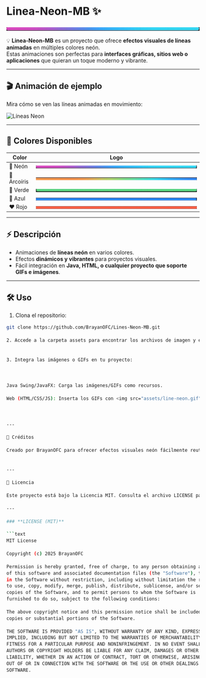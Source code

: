 # Linea-Neon-MB ✨

![Logo Neon](https://github.com/BrayanOFC/Lines-Neon-MB/raw/main/assets/logo-neon.jpg)

💡 **Linea-Neon-MB** es un proyecto que ofrece **efectos visuales de líneas animadas** en múltiples colores neón.  
Estas animaciones son perfectas para **interfaces gráficas, sitios web o aplicaciones** que quieran un toque moderno y vibrante.

---

## 🎬 Animación de ejemplo

Mira cómo se ven las líneas animadas en movimiento:

![Líneas Neon](https://github.com/BrayanOFC/Lines-Neon-MB/raw/main/assets/line-neon.gif)

---

## 🌈 Colores Disponibles

| Color     | Logo                                                                                          |
|-----------|-----------------------------------------------------------------------------------------------|
| 💠 Neón      | ![Neón](https://github.com/BrayanOFC/Lines-Neon-MB/raw/main/assets/logo-neon.jpg)             |
| 🌈 Arcoíris  | ![Arcoíris](https://github.com/BrayanOFC/Lines-Neon-MB/raw/main/assets/logo-arcoiris.jpg)     |
| 💚 Verde     | ![Verde](https://github.com/BrayanOFC/Lines-Neon-MB/raw/main/assets/logo-verde.jpg)           |
| 💙 Azul      | ![Azul](https://github.com/BrayanOFC/Lines-Neon-MB/raw/main/assets/logo-azul.jpg)             |
| ❤️ Rojo      | ![Rojo](https://github.com/BrayanOFC/Lines-Neon-MB/raw/main/assets/logo-rojo.jpg)             |

---

## ⚡ Descripción

- Animaciones de **líneas neón** en varios colores.  
- Efectos **dinámicos y vibrantes** para proyectos visuales.  
- Fácil integración en **Java, HTML, o cualquier proyecto que soporte GIFs e imágenes**.

---

## 🛠️ Uso

1. Clona el repositorio:

```bash
git clone https://github.com/BrayanOFC/Lines-Neon-MB.git

2. Accede a la carpeta assets para encontrar los archivos de imagen y el GIF animado.


3. Integra las imágenes o GIFs en tu proyecto:



Java Swing/JavaFX: Carga las imágenes/GIFs como recursos.

Web (HTML/CSS/JS): Inserta los GIFs con <img src="assets/line-neon.gif">.



---

👑 Créditos

Creado por BrayanOFC para ofrecer efectos visuales neón fácilmente reutilizables en cualquier proyecto.


---

📄 Licencia

Este proyecto está bajo la Licencia MIT. Consulta el archivo LICENSE para más detalles.

---

### **LICENSE (MIT)**

```text
MIT License

Copyright (c) 2025 BrayanOFC

Permission is hereby granted, free of charge, to any person obtaining a copy
of this software and associated documentation files (the "Software"), to deal
in the Software without restriction, including without limitation the rights
to use, copy, modify, merge, publish, distribute, sublicense, and/or sell
copies of the Software, and to permit persons to whom the Software is
furnished to do so, subject to the following conditions:

The above copyright notice and this permission notice shall be included in all
copies or substantial portions of the Software.

THE SOFTWARE IS PROVIDED "AS IS", WITHOUT WARRANTY OF ANY KIND, EXPRESS OR
IMPLIED, INCLUDING BUT NOT LIMITED TO THE WARRANTIES OF MERCHANTABILITY,
FITNESS FOR A PARTICULAR PURPOSE AND NONINFRINGEMENT. IN NO EVENT SHALL THE
AUTHORS OR COPYRIGHT HOLDERS BE LIABLE FOR ANY CLAIM, DAMAGES OR OTHER
LIABILITY, WHETHER IN AN ACTION OF CONTRACT, TORT OR OTHERWISE, ARISING FROM,
OUT OF OR IN CONNECTION WITH THE SOFTWARE OR THE USE OR OTHER DEALINGS IN THE
SOFTWARE.
